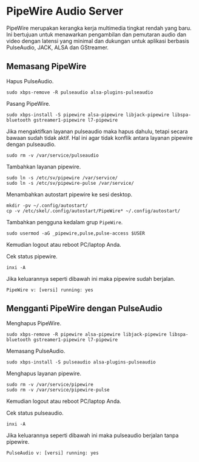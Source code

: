 # PipeWire Audio Server

PipeWire merupakan kerangka kerja multimedia tingkat rendah yang baru. Ini bertujuan untuk menawarkan pengambilan dan pemutaran audio dan video dengan latensi yang minimal dan dukungan untuk aplikasi berbasis PulseAudio, JACK, ALSA dan GStreamer.

## Memasang PipeWire

Hapus PulseAudio.

```
sudo xbps-remove -R pulseaudio alsa-plugins-pulseaudio
```

Pasang PipeWire.

```
sudo xbps-install -S pipewire alsa-pipewire libjack-pipewire libspa-bluetooth gstreamer1-pipewire l7-pipewire
```

Jika mengaktifkan layanan pulseaudio maka hapus dahulu, tetapi secara bawaan sudah tidak aktif. Hal ini agar tidak konflik antara layanan pipewire dengan pulseaudio.
```
sudo rm -v /var/service/pulseaudio
```

Tambahkan layanan pipewire.
```
sudo ln -s /etc/sv/pipewire /var/service/
sudo ln -s /etc/sv/pipewire-pulse /var/service/
```

Menambahkan autostart pipewire ke sesi desktop.

```
mkdir -pv ~/.config/autostart/
cp -v /etc/skel/.config/autostart/PipeWire* ~/.config/autostart/
```

Tambahkan pengguna kedalam grup `PipeWire`.

```
sudo usermod -aG _pipewire,pulse,pulse-access $USER
```

Kemudian logout atau reboot PC/laptop Anda.

Cek status pipewire.

```
inxi -A
```

Jika keluarannya seperti dibawah ini maka pipewire sudah berjalan.

`PipeWire v: [versi] running: yes`

## Mengganti PipeWire dengan PulseAudio

Menghapus PipeWire.
```
sudo xbps-remove -R pipewire alsa-pipewire libjack-pipewire libspa-bluetooth gstreamer1-pipewire l7-pipewire
```

Memasang PulseAudio.

```
sudo xbps-install -S pulseaudio alsa-plugins-pulseaudio
```

Menghapus layanan pipewire.
```
sudo rm -v /var/service/pipewire
sudo rm -v /var/service/pipewire-pulse
```

Kemudian logout atau reboot PC/laptop Anda.

Cek status pulseaudio.

```
inxi -A
```

Jika keluarannya seperti dibawah ini maka pulseaudio berjalan tanpa pipewire.

`PulseAudio v: [versi] running: yes`
